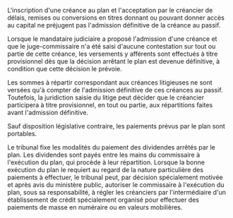 L'inscription d'une créance au plan et l'acceptation par le créancier de délais, remises ou conversions en titres donnant ou pouvant donner accès au capital ne préjugent pas l'admission définitive de la créance au passif.

Lorsque le mandataire judiciaire a proposé l'admission d'une créance et que le juge-commissaire n'a été saisi d'aucune contestation sur tout ou partie de cette créance, les versements y afférents sont effectués à titre provisionnel dès que la décision arrêtant le plan est devenue définitive, à condition que cette décision le prévoie.

Les sommes à répartir correspondant aux créances litigieuses ne sont versées qu'à compter de l'admission définitive de ces créances au passif. Toutefois, la juridiction saisie du litige peut décider que le créancier participera à titre provisionnel, en tout ou partie, aux répartitions faites avant l'admission définitive.

Sauf disposition législative contraire, les paiements prévus par le plan sont portables.

Le tribunal fixe les modalités du paiement des dividendes arrêtés par le plan. Les dividendes sont payés entre les mains du commissaire à l'exécution du plan, qui procède à leur répartition. Lorsque la bonne exécution du plan le requiert au regard de la nature particulière des paiements à effectuer, le tribunal peut, par décision spécialement motivée et après avis du ministère public, autoriser le commissaire à l'exécution du plan, sous sa responsabilité, à régler les créanciers par l'intermédiaire d'un établissement de crédit spécialement organisé pour effectuer des paiements de masse en numéraire ou en valeurs mobilières.
